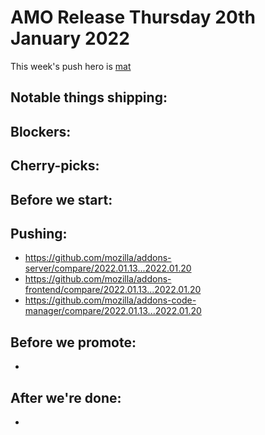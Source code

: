 # AMO Release Thursday 20th January 2022

This week's push hero is [mat](https://github.com/diox)

## Notable things shipping:

## Blockers:


## Cherry-picks:


## Before we start:


## Pushing:

- https://github.com/mozilla/addons-server/compare/2022.01.13...2022.01.20
- https://github.com/mozilla/addons-frontend/compare/2022.01.13...2022.01.20
- https://github.com/mozilla/addons-code-manager/compare/2022.01.13...2022.01.20

## Before we promote:

* 

## After we're done:

* 
